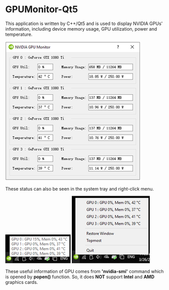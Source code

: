 GPUMonitor-Qt5
==========

This application is written by C++/Qt5 and is used to display NVIDIA GPUs' information, including device memory usage, GPU utilization, power and temperature.

![Software interface](screenshot/GUI.png)

These status can also be seen in the system tray and right-click menu.

![SystemTray](screenshot/SystemTray.png)
![ContextMenu](screenshot/ContextMenu.png)

These useful information of GPU comes from **'nvidia-smi'** command which is opened by **popen()** function. So, it does **NOT** support **Intel** and **AMD** graphics cards.
